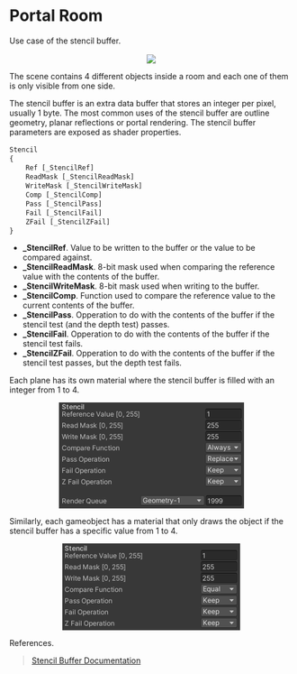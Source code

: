 # Portal Room

Use case of the stencil buffer.

<p align="center"><img align="center" src="example.gif"></p>

The scene contains 4 different objects inside a room and each one of them is only visible from one side.

The stencil buffer is an extra data buffer that stores an integer per pixel, usually 1 byte. The most common uses of the stencil buffer are outline geometry, planar reflections or portal rendering. The stencil buffer parameters are exposed as shader properties.
```
Stencil
{
	Ref [_StencilRef]
	ReadMask [_StencilReadMask]
	WriteMask [_StencilWriteMask]
	Comp [_StencilComp]
	Pass [_StencilPass] 
	Fail [_StencilFail]
	ZFail [_StencilZFail]
}
```

<ul>
	<li><strong>_StencilRef</strong>. Value to be written to the buffer or the value to be compared against.</li>
	<li><strong>_StencilReadMask</strong>. 8-bit mask used when comparing the reference value with the contents of the buffer.</li>
	<li><strong>_StencilWriteMask</strong>. 8-bit mask used when writing to the buffer.</li>
	<li><strong>_StencilComp</strong>. Function used to compare the reference value to the current contents of the buffer.</li>
	<li><strong>_StencilPass</strong>. Opperation to do with the contents of the buffer if the stencil test (and the depth test) passes.</li>
	<li><strong>_StencilFail</strong>. Opperation to do with the contents of the buffer if the stencil test fails.</li>
	<li><strong>_StencilZFail</strong>. Opperation to do with the contents of the buffer if the stencil test passes, but the depth test fails.</li>
</ul>

Each plane has its own material where the stencil buffer is filled with an integer from 1 to 4.

<p align="center"><img align="center" src="mask_stencil.png"></p>

Similarly, each gameobject has a material that only draws the object if the stencil buffer has a specific value from 1 to 4.

<p align="center"><img align="center" src="object_stencil.png"></p>

References.
> <a href="https://docs.unity3d.com/Manual/SL-Stencil.html">Stencil Buffer Documentation</a>
